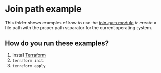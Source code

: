 # Join path example

This folder shows examples of how to use the [join-path module](https://github.com/terraform-modules-krish/terraform-aws-utilities/blob/v0.9.4/modules/join-path) to create a file path with the 
proper path separator for the current operating system. 




## How do you run these examples?

1. Install [Terraform](https://www.terraform.io/).
1. `terraform init`.
1. `terraform apply`.



